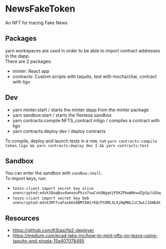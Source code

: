 # NewsFakeToken

An NFT for tracing Fake News

## Packages

yarn workspaces are used in order to be able to import contract addresses in the dapp.  
There are 2 packages:

- minter: React app
- contracts: Custom scripts with taquito, test with mocha/chai, contract with ligo

## Dev

- yarn minter:start / starts the minter dapp from the minter package
- yarn sandbox:start / starts the flextesa sandbox
- yarn contracts:compile NFTS_contract.mligo / compiles a contract with ligo
- yarn contracts:deploy dev / deploy contracts

To compile, deploy and launch tests in a row, run `yarn contracts:compile token.ligo && yarn contracts:deploy dev 1 && yarn contracts:test`

## Sandbox

You can enter the sandbox with `sandbox:shell`.  
To import keys, run:

- `tezos-client import secret key alice unencrypted:edsk3QoqBuvdamxouPhin7swCvkQNgq4jP5KZPbwWNnwdZpSpJiEbq`
- `tezos-client import secret key bob unencrypted:edsk3RFfvaFaxbHx8BMtEW1rKQcPtDML3LXjNqMNLCzC3wLC1bWbAt`

## Resources

- https://github.com/KStasi/fa2-deployer
- https://medium.com/ecad-labs-inc/how-to-mint-nfts-on-tezos-using-taquito-and-pinata-15a407078495
